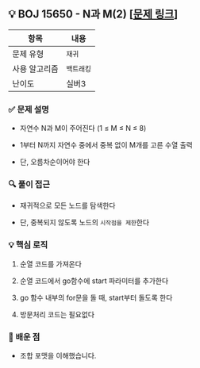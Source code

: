 ## 💡 BOJ 15650 - N과 M(2) [[문제 링크](https://www.acmicpc.net/problem/15650)]

| 항목 | 내용 |
|------|------|
| 문제 유형 | `재귀` |
| 사용 알고리즘 | `백트래킹` |
| 난이도 | 실버3 |

### ✅ 문제 설명
- 자연수 N과 M이 주어진다 (1 ≤ M ≤ N ≤ 8)

- 1부터 N까지 자연수 중에서 중복 없이 M개를 고른 수열 출력

- 단, 오름차순이어야 한다

### 🔍 풀이 접근
- 재귀적으로 모든 노드를 탐색한다

- 단, 중복되지 않도록 노드의 `시작점을 제한`한다

### 💡 핵심 로직
1. 순열 코드를 가져온다

2. 순열 코드에서 go함수에 start 파라미터를 추가한다

3. go 함수 내부의 for문을 돌 때, start부터 돌도록 한다

4. 방문처리 코드는 필요없다

### 📌 배운 점
- 조합 포맷을 이해했습니다.